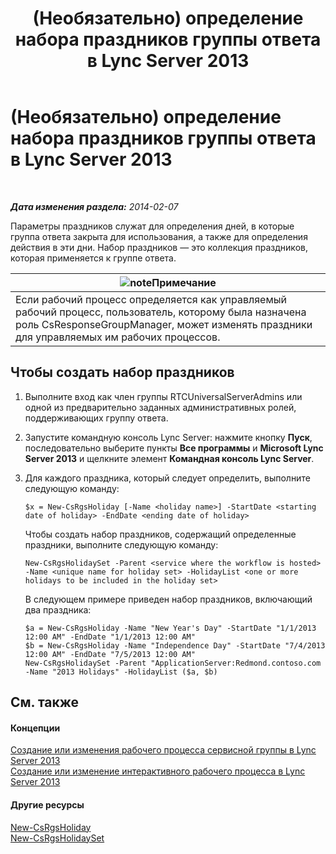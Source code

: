﻿---
title: (Необязательно) определение набора праздников группы ответа в Lync Server 2013
TOCTitle: (Необязательно) определение набора праздников группы ответа в Lync Server 2013
ms:assetid: 56c37b3b-6517-49b9-86b7-ae48cc349119
ms:mtpsurl: https://technet.microsoft.com/ru-ru/library/JJ688063(v=OCS.15)
ms:contentKeyID: 49887997
ms.date: 05/19/2016
mtps_version: v=OCS.15
ms.translationtype: HT
---

# (Необязательно) определение набора праздников группы ответа в Lync Server 2013

 

_**Дата изменения раздела:** 2014-02-07_

Параметры праздников служат для определения дней, в которые группа ответа закрыта для использования, а также для определения действия в эти дни. Набор праздников — это коллекция праздников, которая применяется к группе ответа.

<table>
<thead>
<tr class="header">
<th><img src="images/Gg398412.note(OCS.15).gif" title="note" alt="note" />Примечание</th>
</tr>
</thead>
<tbody>
<tr class="odd">
<td>Если рабочий процесс определяется как управляемый рабочий процесс, пользователь, которому была назначена роль CsResponseGroupManager, может изменять праздники для управляемых им рабочих процессов.</td>
</tr>
</tbody>
</table>


## Чтобы создать набор праздников

1.  Выполните вход как член группы RTCUniversalServerAdmins или одной из предварительно заданных административных ролей, поддерживающих группу ответа.

2.  Запустите командную консоль Lync Server: нажмите кнопку **Пуск**, последовательно выберите пункты **Все программы** и **Microsoft Lync Server 2013** и щелкните элемент **Командная консоль Lync Server**.

3.  Для каждого праздника, который следует определить, выполните следующую команду:
    
        $x = New-CsRgsHoliday [-Name <holiday name>] -StartDate <starting date of holiday> -EndDate <ending date of holiday>
    
    Чтобы создать набор праздников, содержащий определенные праздники, выполните следующую команду:
    
        New-CsRgsHolidaySet -Parent <service where the workflow is hosted> -Name <unique name for holiday set> -HolidayList <one or more holidays to be included in the holiday set>
    
    В следующем примере приведен набор праздников, включающий два праздника:
    
        $a = New-CsRgsHoliday -Name "New Year's Day" -StartDate "1/1/2013 12:00 AM" -EndDate "1/1/2013 12:00 AM" 
        $b = New-CsRgsHoliday -Name "Independence Day" -StartDate "7/4/2013 12:00 AM" -EndDate "7/5/2013 12:00 AM" 
        New-CsRgsHolidaySet -Parent "ApplicationServer:Redmond.contoso.com -Name "2013 Holidays" -HolidayList ($a, $b)

## См. также

#### Концепции

[Создание или изменения рабочего процесса сервисной группы в Lync Server 2013](lync-server-2013-create-or-modify-a-hunt-group-workflow.md)  
[Создание или изменение интерактивного рабочего процесса в Lync Server 2013](lync-server-2013-create-or-modify-an-interactive-workflow.md)  

#### Другие ресурсы

[New-CsRgsHoliday](https://docs.microsoft.com/en-us/powershell/module/skype/New-CsRgsHoliday)  
[New-CsRgsHolidaySet](https://docs.microsoft.com/en-us/powershell/module/skype/New-CsRgsHolidaySet)

